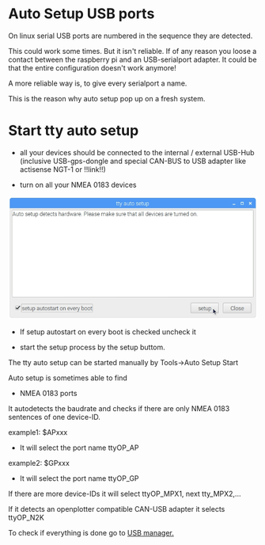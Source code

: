 # Auto Setup USB ports

On linux serial USB ports are numbered in the sequence they are detected.

This could work some times. But it isn't reliable. If of any reason you loose a contact between the raspberry pi and an USB-serialport adapter. It could be that the entire configuration doesn't work anymore!

A more reliable way is, to give every serialport a name.

This is the reason why auto setup pop up on a fresh system.

# Start tty auto setup

* all your devices should be connected to the internal \/ external USB-Hub \(inclusive USB-gps-dongle and special CAN-BUS to USB adapter like actisense NGT-1 or !!link!!\)

* turn on all your NMEA 0183 devices


![](/en/autosetup_popup.jpg)

* If setup autostart on every boot is checked uncheck it

* start the setup process by the setup buttom.


The tty auto setup can be started manually by Tools-&gt;Auto Setup Start

Auto setup is sometimes able to find

* NMEA 0183 ports

It autodetects the baudrate and checks if there are only NMEA 0183 sentences of one device-ID.

example1: $APxxx

* It will select the port name ttyOP\_AP

example2: $GPxxx

* It will select the port name ttyOP\_GP

If there are more device-IDs it will select ttyOP\_MPX1, next tty\_MPX2,...

If it detects an openplotter compatible CAN-USB adapter it selects ttyOP\_N2K

To check if everything is done go to [USB manager.](/en/usb-manager.md)


